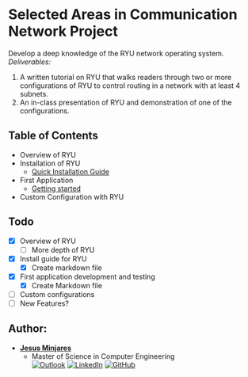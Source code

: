 # Selected Areas in Communication Network Project

Develop a deep knowledge of the RYU network operating system.
*Deliverables:*
1. A written tutorial on RYU that walks readers through two or more configurations of RYU to control routing in a network with at least 4 subnets.
2. An in-class presentation of RYU and demonstration of one of the configurations.

## **Table of Contents**
* Overview of RYU
* Installation of RYU
  * [Quick Installation Guide](https://github.com/jminjares4/Selected-Areas-in-Networks/tree/main/Final-Project/ryu_install)
* First Application
  * [Getting started](https://github.com/jminjares4/Selected-Areas-in-Networks/tree/main/Final-Project/First_App)
* Custom Configuration with RYU

## Todo
- [x] Overview of RYU
  - [ ] More depth of RYU
- [x] Install guide for RYU
  - [x] Create markdown file
- [x] First application development and testing
  - [x] Create Markdown file
- [ ] Custom configurations
- [ ] New Features?
## **Author:**
* [**Jesus Minjares**](https://github.com/jminjares4)<br>
  * Master of Science in Computer Engineering<br>
[![Outlook](https://img.shields.io/badge/Microsoft_Outlook-0078D4?style=for-the-badge&logo=microsoft-outlook&logoColor=white&style=flat)](mailto:jminjares4@miners.utep.edu) 
[![LinkedIn](https://img.shields.io/badge/LinkedIn-0077B5?style=for-the-badge&logo=linkedin&logoColor=white&style=flat)](https://www.linkedin.com/in/jesus-minjares-157a21195/) [![GitHub](https://img.shields.io/badge/GitHub-100000?style=for-the-badge&logo=github&logoColor=white&style=flat)](https://github.com/jminjares4)